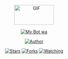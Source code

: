 <p align="center">
<a href="https://github.com/Mr-ParadoX13">
<img src="https://media4.giphy.com/media/12pwt3qlbVVBfy/giphy.gif"alt="GIF" width="128" height="64"/>
</a>
</p>
<p align="center">
<a href="#"><img title="My Bot wa" src="https://img.shields.io/badge/-My%20Bot%20What'sApp-blue?style=for-the-badge"></a>
</p>
<p align="center">
<a href="https://github.com/Mr-ParadoX"><img title="Author" src="https://img.shields.io/badge/Author-Mr--ParadoX-blue?style=for-the-badge&logo=github"></a>
</p>
<p align="center">
<a href="https://github.com/Mr-Paradox13/Bot-Whatsapp/stargazers/"><img title="Stars" src="https://img.shields.io/github/stars/Mr-Paradox13/Bot-Whatsapp?color=blue&style=flat-square"></a>
<a href="https://github.com/Mr-ParadoX/network/members"><img title="Forks" src="https://img.shields.io/github/forks/Mr-Paradox13/Bot-Whatsapp"></a>
<a href="https://github.com/Mr-Paradox13/Bot-Whatsapp/watchers"><img title="Watching" src="https://img.shields.io/github/watchers/Mr-Paradox13/Bot-Whatsapp?label=Watchers&color=blue&style=flat-square"></a>
</p>
